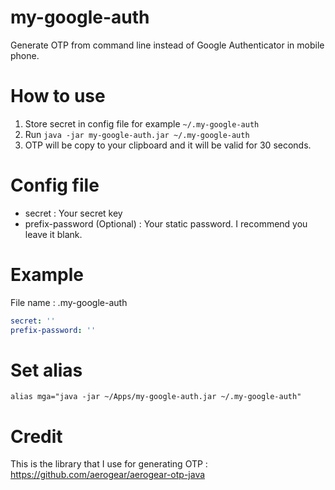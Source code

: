 # my-google-auth
Generate OTP from command line instead of Google Authenticator in mobile phone.

# How to use
1. Store secret in config file for example `~/.my-google-auth`
2. Run `java -jar my-google-auth.jar ~/.my-google-auth`
3. OTP will be copy to your clipboard and it will be valid for 30 seconds.

# Config file 

- secret : Your secret key
- prefix-password (Optional) : Your static password. I recommend you leave it blank.

# Example 

File name : .my-google-auth

```yaml
secret: ''
prefix-password: ''
```

# Set alias 

```
alias mga="java -jar ~/Apps/my-google-auth.jar ~/.my-google-auth"
```

# Credit

This is the library that I use for generating OTP : https://github.com/aerogear/aerogear-otp-java
